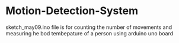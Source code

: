 # Motion-Detection-System
sketch_may09.ino file is for counting the number of movements and measuring he bod tembepature of a person using arduino uno board
